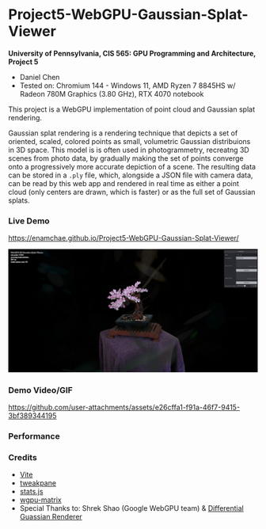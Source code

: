 # Project5-WebGPU-Gaussian-Splat-Viewer

**University of Pennsylvania, CIS 565: GPU Programming and Architecture, Project 5**

* Daniel Chen
* Tested on: Chromium 144 - Windows 11, AMD Ryzen 7 8845HS w/ Radeon 780M Graphics (3.80 GHz), RTX 4070 notebook

This project is a WebGPU implementation of point cloud and Gaussian splat rendering.

Gaussian splat rendering is a rendering technique that depicts a set of oriented, scaled, colored points as small, volumetric Gaussian distribuions in 3D space. This model is is often used in photogrammetry, recreatng 3D scenes from photo data, by gradually making the set of points converge onto a progressively more accurate depiction of a scene. The resulting data can be stored in a `.ply` file, which, alongside a JSON file with camera data, can be read by this web app and rendered in real time as either a point cloud (only centers are drawn, which is faster) or as the full set of Gaussian splats.

### Live Demo

https://enamchae.github.io/Project5-WebGPU-Gaussian-Splat-Viewer/

[![](./images/cover.png)](https://enamchae.github.io/Project5-WebGPU-Gaussian-Splat-Viewer/)

### Demo Video/GIF

https://github.com/user-attachments/assets/e26cffa1-f91a-46f7-9415-3bf389344195

### Performance



### Credits

- [Vite](https://vitejs.dev/)
- [tweakpane](https://tweakpane.github.io/docs//v3/monitor-bindings/)
- [stats.js](https://github.com/mrdoob/stats.js)
- [wgpu-matrix](https://github.com/greggman/wgpu-matrix)
- Special Thanks to: Shrek Shao (Google WebGPU team) & [Differential Guassian Renderer](https://github.com/graphdeco-inria/diff-gaussian-rasterization)
